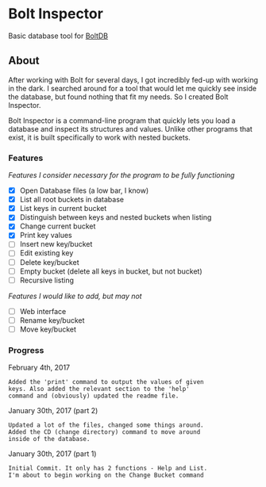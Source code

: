 # Bolt Inspector
Basic database tool for [BoltDB](https://github.com/boltdb/bolt/)

## About
After working with Bolt for several days, I got incredibly fed-up with working in the dark. I searched around for a tool that would let me quickly see inside the database, but found nothing that fit my needs. So I created Bolt Inspector.

Bolt Inspector is a command-line program that quickly lets you load a database and inspect its structures and values. Unlike other programs that exist, it is built specifically to work with nested buckets.

### Features
*Features I consider necessary for the program to be fully functioning*
- [x] Open Database files (a low bar, I know)
- [x] List all root buckets in database
- [x] List keys in current bucket
- [x] Distinguish between keys and nested buckets when listing
- [x] Change current bucket
- [x] Print key values
- [ ] Insert new key/bucket
- [ ] Edit existing key
- [ ] Delete key/bucket
- [ ] Empty bucket (delete all keys in bucket, but not bucket)
- [ ] Recursive listing

*Features I would like to add, but may not*
- [ ] Web interface
- [ ] Rename key/bucket
- [ ] Move key/bucket

### Progress
February 4th, 2017
```
Added the 'print' command to output the values of given
keys. Also added the relevant section to the 'help'
command and (obviously) updated the readme file.
```

January 30th, 2017 (part 2)
```
Updated a lot of the files, changed some things around.
Added the CD (change directory) command to move around
inside of the database.
```

January 30th, 2017 (part 1)
```
Initial Commit. It only has 2 functions - Help and List.
I'm about to begin working on the Change Bucket command
```
